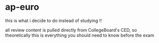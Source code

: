 # ap-euro
this is what i decide to do instead of studying !!

all review content is pulled directly from CollegeBoard's CED, so theoretically this is everything you should need to know before the exam
